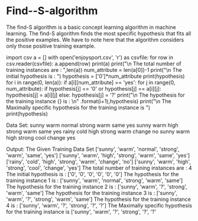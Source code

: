 # Find--S-algorithm
The find-S algorithm is a basic concept learning algorithm in machine learning. The find-S algorithm finds the most specific hypothesis that fits all the positive examples. We have to note here that the algorithm considers only those positive training example.



import csv
a = []
with open('enjoysport.csv', 'r') as csvfile:
 for row in csv.reader(csvfile):
 a.append(row)
 print(a)
print("\n The total number of training instances are : ",len(a))
num_attribute = len(a[0])-1
print("\n The initial hypothesis is : ")
hypothesis = ['0']*num_attribute
print(hypothesis)
for i in range(0, len(a)):
 if a[i][num_attribute] == 'yes':
 for j in range(0, num_attribute):
 if hypothesis[j] == '0' or hypothesis[j] == a[i][j]:
 hypothesis[j] = a[i][j]
 else:
 hypothesis[j] = '?'
 print("\n The hypothesis for the training instance {} is : 
\n" .format(i+1),hypothesis)
print("\n The Maximally specific hypothesis for the training 
instance is ")
print(hypothesis)


Data Set:
sunny warm normal strong warm same yes
sunny warm high strong warm same yes
rainy cold high strong warm change no
sunny warm high strong cool change yes

Output: 
The Given Training Data Set 
['sunny', 'warm', 'normal', 'strong', 'warm', 'same', 'yes']
['sunny', 'warm', 'high', 'strong', 'warm', 'same', 'yes']
['rainy', 'cold', 'high', 'strong', 'warm', 'change', 'no']
['sunny', 'warm', 'high', 'strong', 'cool', 'change', 'yes']
The total number of training instances are : 4
The initial hypothesis is : 
['0', '0', '0', '0', '0', '0']
The hypothesis for the training instance 1 is : 
['sunny', 'warm', 'normal', 'strong', 'warm', 'same']
The hypothesis for the training instance 2 is : 
['sunny', 'warm', '?', 'strong', 'warm', 'same']
The hypothesis for the training instance 3 is : 
['sunny', 'warm', '?', 'strong', 'warm', 'same']
The hypothesis for the training instance 4 is : 
['sunny', 'warm', '?', 'strong', '?', '?']
The Maximally specific hypothesis for the training instance is 
['sunny', 'warm', '?', 'strong', '?', '?'
